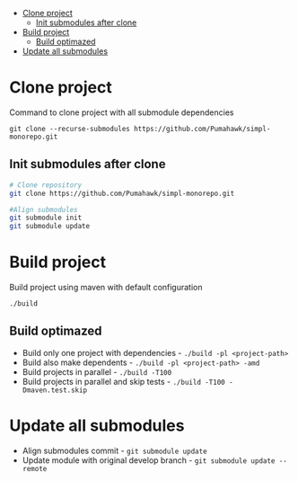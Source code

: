 - [Clone project](#clone-project)
  - [Init submodules after clone](#init-submodules-after-clone)
- [Build project](#build-project)
  - [Build optimazed](#build-optimazed)
- [Update all submodules](#update-all-submodules)

# Clone project

Command to clone project with all submodule dependencies

`git clone --recurse-submodules https://github.com/Pumahawk/simpl-monorepo.git`

## Init submodules after clone

```bash
# Clone repository
git clone https://github.com/Pumahawk/simpl-monorepo.git

#Align submodules
git submodule init
git submodule update
```

# Build project

Build project using maven with default configuration

`./build`

## Build optimazed

- Build only one project with dependencies - `./build -pl <project-path>`
- Build also make dependents - `./build -pl <project-path> -amd`
- Build projects in parallel - `./build -T100`
- Build projects in parallel and skip tests - `./build -T100 -Dmaven.test.skip`

# Update all submodules

- Align submodules commit - `git submodule update`
- Update module with original develop branch - `git submodule update --remote`
